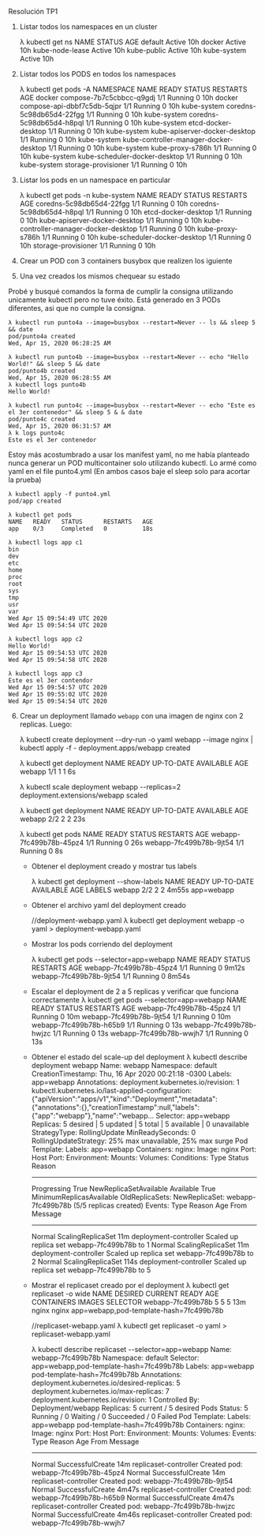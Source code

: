 Resolución TP1

1. Listar todos los namespaces en un cluster

	λ kubectl get ns
	NAME              STATUS   AGE
	default           Active   10h
	docker            Active   10h
	kube-node-lease   Active   10h
	kube-public       Active   10h
	kube-system       Active   10h

2. Listar todos los PODS en todos los namespaces

	λ kubectl get pods -A
	NAMESPACE     NAME                                     READY   STATUS    RESTARTS   AGE
	docker        compose-7b7c5cbbcc-q9gdj                 1/1     Running   0          10h
	docker        compose-api-dbbf7c5db-5qjpr              1/1     Running   0          10h
	kube-system   coredns-5c98db65d4-22fgg                 1/1     Running   0          10h
	kube-system   coredns-5c98db65d4-h8pql                 1/1     Running   0          10h
	kube-system   etcd-docker-desktop                      1/1     Running   0          10h
	kube-system   kube-apiserver-docker-desktop            1/1     Running   0          10h
	kube-system   kube-controller-manager-docker-desktop   1/1     Running   0          10h
	kube-system   kube-proxy-s786h                         1/1     Running   0          10h
	kube-system   kube-scheduler-docker-desktop            1/1     Running   0          10h
	kube-system   storage-provisioner                      1/1     Running   0          10h

3. Listar los pods en un namespace en particular

	λ kubectl get pods -n kube-system
	NAME                                     READY   STATUS    RESTARTS   AGE
	coredns-5c98db65d4-22fgg                 1/1     Running   0          10h
	coredns-5c98db65d4-h8pql                 1/1     Running   0          10h
	etcd-docker-desktop                      1/1     Running   0          10h
	kube-apiserver-docker-desktop            1/1     Running   0          10h
	kube-controller-manager-docker-desktop   1/1     Running   0          10h
	kube-proxy-s786h                         1/1     Running   0          10h
	kube-scheduler-docker-desktop            1/1     Running   0          10h
	storage-provisioner                      1/1     Running   0          10h

4. Crear un POD con 3 containers busybox que realizen los iguiente 
5. Una vez creados los mismos chequear su estado

Probé y busqué comandos la forma de cumplir la consigna utilizando unicamente kubectl pero no tuve éxito.
Está generado en 3 PODs diferentes, asi que no cumple la consigna. 

	λ kubectl run punto4a --image=busybox --restart=Never -- ls && sleep 5 && date
	pod/punto4a created
	Wed, Apr 15, 2020 06:28:25 AM

	λ kubectl run punto4b --image=busybox --restart=Never -- echo "Hello World!" && sleep 5 && date
	pod/punto4b created
	Wed, Apr 15, 2020 06:28:55 AM
	λ kubectl logs punto4b
	Hello World!

	λ kubectl run punto4c --image=busybox --restart=Never -- echo "Este es el 3er contenedor" && sleep 5 & & date
	pod/punto4c created
	Wed, Apr 15, 2020 06:31:57 AM
	λ k logs punto4c
	Este es el 3er contenedor

Estoy más acostumbrado a usar los manifest yaml, no me había planteado nunca generar un POD multicontainer solo utilizando kubectl. 
Lo armé como yaml en el file punto4.yml (En ambos casos baje el sleep solo para acortar la prueba)

	λ kubectl apply -f punto4.yml
	pod/app created

	λ kubectl get pods
	NAME   READY   STATUS      RESTARTS   AGE
	app    0/3     Completed   0          18s

	λ kubectl logs app c1
	bin
	dev
	etc
	home
	proc
	root
	sys
	tmp
	usr
	var
	Wed Apr 15 09:54:49 UTC 2020
	Wed Apr 15 09:54:54 UTC 2020

	λ kubectl logs app c2
	Hello World!
	Wed Apr 15 09:54:53 UTC 2020
	Wed Apr 15 09:54:58 UTC 2020

	λ kubectl logs app c3
	Este es el 3er contendor
	Wed Apr 15 09:54:57 UTC 2020
	Wed Apr 15 09:55:02 UTC 2020
	Wed Apr 15 09:54:54 UTC 2020

6. Crear un deployment llamado `webapp` con una imagen de nginx con 2 replicas. Luego:

	λ kubectl create deployment --dry-run -o yaml webapp --image nginx | kubectl apply -f -
	deployment.apps/webapp created

	λ kubectl get deployment
	NAME     READY   UP-TO-DATE   AVAILABLE   AGE
	webapp   1/1     1            1           6s

	λ kubectl scale deployment webapp --replicas=2
	deployment.extensions/webapp scaled

	λ kubectl get deployment
	NAME     READY   UP-TO-DATE   AVAILABLE   AGE
	webapp   2/2     2            2           23s

	λ kubectl get pods
	NAME                      READY   STATUS      RESTARTS   AGE
	webapp-7fc499b78b-45pz4   1/1     Running     0          26s
	webapp-7fc499b78b-9jt54   1/1     Running     0          8s

	* Obtener el deployment creado y mostrar tus labels 
	
		λ kubectl get deployment --show-labels
		NAME     READY   UP-TO-DATE   AVAILABLE   AGE     LABELS
		webapp   2/2     2            2           4m55s   app=webapp

	* Obtener el archivo yaml del deployment creado 

		//deployment-webapp.yaml
		λ kubectl get deployment webapp -o yaml > deployment-webapp.yaml

	* Mostrar los pods corriendo del deployment 

		λ kubectl get pods --selector=app=webapp
		NAME                      READY   STATUS    RESTARTS   AGE
		webapp-7fc499b78b-45pz4   1/1     Running   0          9m12s
		webapp-7fc499b78b-9jt54   1/1     Running   0          8m54s	

	* Escalar el deployment de 2 a 5 replicas y verificar que funciona correctamente 
		λ kubectl get pods --selector=app=webapp
		NAME                      READY   STATUS    RESTARTS   AGE
		webapp-7fc499b78b-45pz4   1/1     Running   0          10m
		webapp-7fc499b78b-9jt54   1/1     Running   0          10m
		webapp-7fc499b78b-h65b9   1/1     Running   0          13s
		webapp-7fc499b78b-hwjzc   1/1     Running   0          13s
		webapp-7fc499b78b-wwjh7   1/1     Running   0          13s
	
	* Obtener el estado del scale-up del deployment 
		λ kubectl describe deployment webapp
		Name:                   webapp
		Namespace:              default
		CreationTimestamp:      Thu, 16 Apr 2020 00:21:18 -0300
		Labels:                 app=webapp
		Annotations:            deployment.kubernetes.io/revision: 1
								kubectl.kubernetes.io/last-applied-configuration:
								{"apiVersion":"apps/v1","kind":"Deployment","metadata":{"annotations":{},"creationTimestamp":null,"labels":{"app":"webapp"},"name":"webapp...
		Selector:               app=webapp
		Replicas:               5 desired | 5 updated | 5 total | 5 available | 0 unavailable
		StrategyType:           RollingUpdate
		MinReadySeconds:        0
		RollingUpdateStrategy:  25% max unavailable, 25% max surge
		Pod Template:
		Labels:  app=webapp
		Containers:
		nginx:
			Image:        nginx
			Port:         <none>
			Host Port:    <none>
			Environment:  <none>
			Mounts:       <none>
		Volumes:        <none>
		Conditions:
		Type           Status  Reason
		----           ------  ------
		Progressing    True    NewReplicaSetAvailable
		Available      True    MinimumReplicasAvailable
		OldReplicaSets:  <none>
		NewReplicaSet:   webapp-7fc499b78b (5/5 replicas created)
		Events:
		Type    Reason             Age   From                   Message
		----    ------             ----  ----                   -------
		Normal  ScalingReplicaSet  11m   deployment-controller  Scaled up replica set webapp-7fc499b78b to 1
		Normal  ScalingReplicaSet  11m   deployment-controller  Scaled up replica set webapp-7fc499b78b to 2
		Normal  ScalingReplicaSet  114s  deployment-controller  Scaled up replica set webapp-7fc499b78b to 5

	* Mostrar el replicaset creado por el deployment 
		λ kubectl get replicaset -o wide
		NAME                DESIRED   CURRENT   READY   AGE   CONTAINERS   IMAGES   SELECTOR
		webapp-7fc499b78b   5         5         5       13m   nginx        nginx    app=webapp,pod-template-hash=7fc499b78b

		//replicaset-webapp.yaml
		λ kubectl get replicaset -o yaml > replicaset-webapp.yaml

		λ kubectl describe replicaset --selector=app=webapp
		Name:           webapp-7fc499b78b
		Namespace:      default
		Selector:       app=webapp,pod-template-hash=7fc499b78b
		Labels:         app=webapp
						pod-template-hash=7fc499b78b
		Annotations:    deployment.kubernetes.io/desired-replicas: 5
						deployment.kubernetes.io/max-replicas: 7
						deployment.kubernetes.io/revision: 1
		Controlled By:  Deployment/webapp
		Replicas:       5 current / 5 desired
		Pods Status:    5 Running / 0 Waiting / 0 Succeeded / 0 Failed
		Pod Template:
		Labels:  app=webapp
				pod-template-hash=7fc499b78b
		Containers:
		nginx:
			Image:        nginx
			Port:         <none>
			Host Port:    <none>
			Environment:  <none>
			Mounts:       <none>
		Volumes:        <none>
		Events:
		Type    Reason            Age    From                   Message
		----    ------            ----   ----                   -------
		Normal  SuccessfulCreate  14m    replicaset-controller  Created pod: webapp-7fc499b78b-45pz4
		Normal  SuccessfulCreate  14m    replicaset-controller  Created pod: webapp-7fc499b78b-9jt54
		Normal  SuccessfulCreate  4m47s  replicaset-controller  Created pod: webapp-7fc499b78b-h65b9
		Normal  SuccessfulCreate  4m47s  replicaset-controller  Created pod: webapp-7fc499b78b-hwjzc
		Normal  SuccessfulCreate  4m46s  replicaset-controller  Created pod: webapp-7fc499b78b-wwjh7
